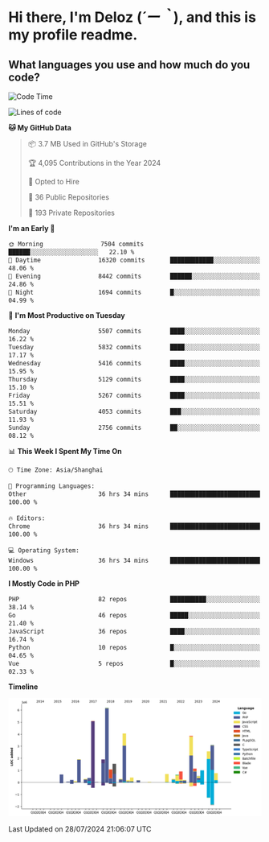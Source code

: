# **Hi there, I'm Deloz (*´ー｀*), and this is my profile readme.**

## **What languages you use and how much do you code?**

<!--START_SECTION:waka-->
![Code Time](http://img.shields.io/badge/Code%20Time-4%2C498%20hrs%2053%20mins-blue)

![Lines of code](https://img.shields.io/badge/From%20Hello%20World%20I%27ve%20Written-40.0%20million%20lines%20of%20code-blue)

**🐱 My GitHub Data** 

> 📦 3.7 MB Used in GitHub's Storage 
 > 
> 🏆 4,095 Contributions in the Year 2024
 > 
> 💼 Opted to Hire
 > 
> 📜 36 Public Repositories 
 > 
> 🔑 193 Private Repositories 
 > 
**I'm an Early 🐤** 

```text
🌞 Morning                7504 commits        ██████░░░░░░░░░░░░░░░░░░░   22.10 % 
🌆 Daytime                16320 commits       ████████████░░░░░░░░░░░░░   48.06 % 
🌃 Evening                8442 commits        ██████░░░░░░░░░░░░░░░░░░░   24.86 % 
🌙 Night                  1694 commits        █░░░░░░░░░░░░░░░░░░░░░░░░   04.99 % 
```
📅 **I'm Most Productive on Tuesday** 

```text
Monday                   5507 commits        ████░░░░░░░░░░░░░░░░░░░░░   16.22 % 
Tuesday                  5832 commits        ████░░░░░░░░░░░░░░░░░░░░░   17.17 % 
Wednesday                5416 commits        ████░░░░░░░░░░░░░░░░░░░░░   15.95 % 
Thursday                 5129 commits        ████░░░░░░░░░░░░░░░░░░░░░   15.10 % 
Friday                   5267 commits        ████░░░░░░░░░░░░░░░░░░░░░   15.51 % 
Saturday                 4053 commits        ███░░░░░░░░░░░░░░░░░░░░░░   11.93 % 
Sunday                   2756 commits        ██░░░░░░░░░░░░░░░░░░░░░░░   08.12 % 
```


📊 **This Week I Spent My Time On** 

```text
🕑︎ Time Zone: Asia/Shanghai

💬 Programming Languages: 
Other                    36 hrs 34 mins      █████████████████████████   100.00 % 

🔥 Editors: 
Chrome                   36 hrs 34 mins      █████████████████████████   100.00 % 

💻 Operating System: 
Windows                  36 hrs 34 mins      █████████████████████████   100.00 % 
```

**I Mostly Code in PHP** 

```text
PHP                      82 repos            ██████████░░░░░░░░░░░░░░░   38.14 % 
Go                       46 repos            █████░░░░░░░░░░░░░░░░░░░░   21.40 % 
JavaScript               36 repos            ████░░░░░░░░░░░░░░░░░░░░░   16.74 % 
Python                   10 repos            █░░░░░░░░░░░░░░░░░░░░░░░░   04.65 % 
Vue                      5 repos             █░░░░░░░░░░░░░░░░░░░░░░░░   02.33 % 
```



**Timeline**

![Lines of Code chart](https://raw.githubusercontent.com/deloz/deloz/main/assets/bar_graph.png)


 Last Updated on 28/07/2024 21:06:07 UTC
<!--END_SECTION:waka-->
